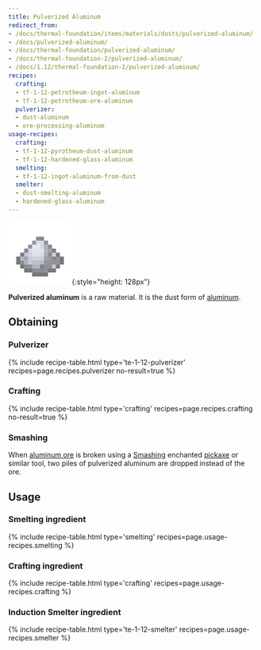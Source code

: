 ```yaml
---
title: Pulverized Aluminum
redirect_from:
- /docs/thermal-foundation/items/materials/dusts/pulverized-aluminum/
- /docs/pulverized-aluminum/
- /docs/thermal-foundation/pulverized-aluminum/
- /docs/thermal-foundation-2/pulverized-aluminum/
- /docs/1.12/thermal-foundation-2/pulverized-aluminum/
recipes:
  crafting:
  - tf-1-12-petrotheum-ingot-aluminum
  - tf-1-12-petrotheum-ore-aluminum
  pulverizer:
  - dust-aluminum
  - ore-processing-aluminum
usage-recipes:
  crafting:
  - tf-1-12-pyrotheum-dust-aluminum
  - tf-1-12-hardened-glass-aluminum
  smelting:
  - tf-1-12-ingot-aluminum-from-dust
  smelter:
  - dust-smelting-aluminum
  - hardened-glass-aluminum
---
```


![Pulverized aluminum](/assets/images/thermal-foundation-2/dust-aluminum.png){:style="height: 128px"}


**Pulverized aluminum** is a raw material. It is the dust form of
[aluminum](../aluminum-ingot/).


Obtaining
---------

### Pulverizer
{% include recipe-table.html type='te-1-12-pulverizer' recipes=page.recipes.pulverizer no-result=true %}

### Crafting
{% include recipe-table.html type='crafting' recipes=page.recipes.crafting no-result=true %}

### Smashing
When [aluminum ore](../aluminum-ore/) is broken using a
[Smashing](../../cofh-core/smashing/) enchanted
[pickaxe](https://minecraft.wiki/w/Pickaxe) or similar tool, two piles of
pulverized aluminum are dropped instead of the ore.


Usage
-----

### Smelting ingredient
{% include recipe-table.html type='smelting' recipes=page.usage-recipes.smelting %}

### Crafting ingredient
{% include recipe-table.html type='crafting' recipes=page.usage-recipes.crafting %}

### Induction Smelter ingredient
{% include recipe-table.html type='te-1-12-smelter' recipes=page.usage-recipes.smelter %}
